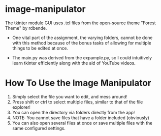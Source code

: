 # image-manipulator

The tkinter module GUI uses .tcl files from the open-source theme "Forest Theme" by rdbende.

- One vital part of the assignment, the varying folders, cannot be done with this method because of the bonus tasks of allowing for multiple things to be edited at once.

- The main.py was derived from the expample.py, so I could intuitively learn tkinter efficiently along with the aid of YouTube videos.

# How To Use the Image Manipulator

1. Simply select the file you want to edit, and mess around!
2. Press shift or ctrl to select multiple files, similar to that of the file explorer!
3. You can open the directory via folders directly from the app!
4. NOTE: You cannot save files that have a folder included (obviously)
5. You can also open several files at once or save multiple files with the same configured settings.